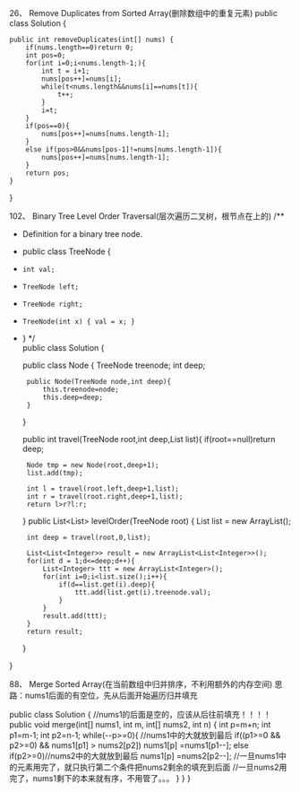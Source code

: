 26、 Remove Duplicates from Sorted Array(删除数组中的重复元素)
public class Solution {

    public int removeDuplicates(int[] nums) {
        if(nums.length==0)return 0;
        int pos=0;
        for(int i=0;i<nums.length-1;){
            int t = i+1;
            nums[pos++]=nums[i];
            while(t<nums.length&&nums[i]==nums[t]){
                t++;
            }
            i=t;
        }
        if(pos==0){
            nums[pos++]=nums[nums.length-1];
        }
        else if(pos>0&&nums[pos-1]!=nums[nums.length-1]){
            nums[pos++]=nums[nums.length-1];
        }
        return pos;
    }
    
}


102、 Binary Tree Level Order Traversal(层次遍历二叉树，根节点在上的)
/**<br/>
 * Definition for a binary tree node.
 * public class TreeNode {
 *     int val;
 *     TreeNode left;
 *     TreeNode right;
 *     TreeNode(int x) { val = x; }
 * }
 */<br/>
public class Solution {
    
    public class Node {
        TreeNode treenode;
        int deep;

        public Node(TreeNode node,int deep){
            this.treenode=node;
            this.deep=deep;
        }
    }

    public int travel(TreeNode root,int deep,List<Node> list){
        if(root==null)return deep;

        Node tmp = new Node(root,deep+1);
        list.add(tmp);

        int l = travel(root.left,deep+1,list);
        int r = travel(root.right,deep+1,list);
        return l>r?l:r;
    }
    public List<List<Integer>> levelOrder(TreeNode root) {
        List<Node> list = new ArrayList<Node>();

        int deep = travel(root,0,list);

        List<List<Integer>> result = new ArrayList<List<Integer>>();
        for(int d = 1;d<=deep;d++){
            List<Integer> ttt = new ArrayList<Integer>();
            for(int i=0;i<list.size();i++){
                if(d==list.get(i).deep){
                    ttt.add(list.get(i).treenode.val);
                }
            }
            result.add(ttt);
        }
        return result;
    }
    
}


88、 Merge Sorted Array(在当前数组中归并排序，不利用额外的内存空间)
思路：nums1后面的有空位，先从后面开始遍历归并填充

public class Solution {
    //nums1的后面是空的，应该从后往前填充！！！！
    public void merge(int[] nums1, int m, int[] nums2, int n) {
        int p=m+n;
        int p1=m-1;
        int p2=n-1;
        while(--p>=0){
            //nums1中的大就放到最后
            if((p1>=0 && p2>=0) && nums1[p1] > nums2[p2])
                nums1[p] =nums1[p1--];
            else if(p2>=0)//nums2中的大就放到最后
                nums1[p] =nums2[p2--];
            //一旦nums1中的元素用完了，就只执行第二个条件把nums2剩余的填充到后面
            //一旦nums2用完了，nums1剩下的本来就有序，不用管了。。。
        }
    }
}
